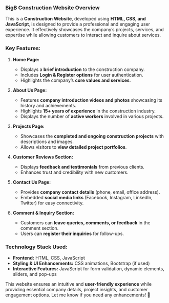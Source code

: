 ### **BigB Construction Website Overview**  

This is a **Construction Website**, developed using **HTML, CSS, and JavaScript**, is designed to provide a professional and engaging user experience. It effectively showcases the company’s projects, services, and expertise while allowing customers to interact and inquire about services.  

### **Key Features:**  

1. **Home Page:**  
   - Displays a **brief introduction** to the construction company.  
   - Includes **Login & Register options** for user authentication.  
   - Highlights the company’s **core values and services**.  

2. **About Us Page:**  
   - Features **company introduction videos and photos** showcasing its history and achievements.  
   - Highlights **15+ years of experience** in the construction industry.  
   - Displays the number of **active workers** involved in various projects.  

3. **Projects Page:**  
   - Showcases the **completed and ongoing construction projects** with descriptions and images.  
   - Allows visitors to **view detailed project portfolios**.  

4. **Customer Reviews Section:**  
   - Displays **feedback and testimonials** from previous clients.  
   - Enhances trust and credibility with new customers.  

5. **Contact Us Page:**  
   - Provides **company contact details** (phone, email, office address).  
   - Embedded **social media links** (Facebook, Instagram, LinkedIn, Twitter) for easy connectivity.  

6. **Comment & Inquiry Section:**  
   - Customers can **leave queries, comments, or feedback** in the comment section.  
   - Users can **register their inquiries** for follow-ups.  

### **Technology Stack Used:**  
- **Frontend:** HTML, CSS, JavaScript  
- **Styling & UI Enhancements:** CSS animations, Bootstrap (if used)  
- **Interactive Features:** JavaScript for form validation, dynamic elements, sliders, and pop-ups  

This website ensures an intuitive and **user-friendly experience** while providing essential company details, project insights, and customer engagement options. Let me know if you need any enhancements! 🚀
